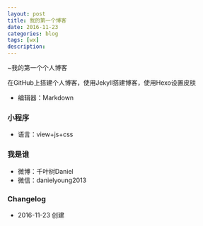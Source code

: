 ```yaml
---
layout: post
title: 我的第一个博客
date: 2016-11-23
categories: blog
tags: [wx]
description: 
---
```



~我的第一个个人博客

在GitHub上搭建个人博客，使用Jekyll搭建博客，使用Hexo设置皮肤

- 编辑器：Markdown


### 小程序

- 语言：view+js+css

### 我是谁

- 微博：千叶树Daniel
- 微信：danielyoung2013


### Changelog

- 2016-11-23 创建


